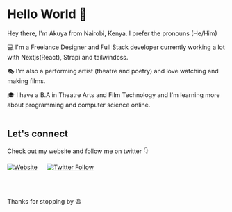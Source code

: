 # Hello World 👋

Hey there, I'm Akuya from Nairobi, Kenya. I prefer the pronouns (He/Him)

💻 I'm a Freelance Designer and Full Stack developer currently working a lot with Nextjs(React), Strapi and tailwindcss.

🎭 I'm also a performing artist (theatre and poetry) and love watching and making films.

🎓 I have a B.A in Theatre Arts and Film Technology and I'm learning more about programming and computer science online.
<br />
<br />

## Let's connect

Check out my website and follow me on twitter 👇

[![Website](https://img.shields.io/website?down_color=red&down_message=offline&label=akuya.co.ke&style=for-the-badge&up_color=green&up_message=online&url=https%3A%2F%2Fakuya.co.ke)](https://akuya.co.ke) &emsp; [![Twitter Follow](https://img.shields.io/twitter/follow/akuya_ekorot?color=green&label=twitter%20%40akuya_ekorot&style=for-the-badge)](https://twitter.com/intent/follow?screen_name=akuya_ekorot)

<br />
<br />

Thanks for stopping by 😃
